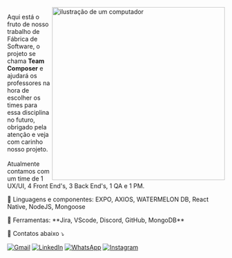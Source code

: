 <img src="https://raw.githubusercontent.com/MicaelliMedeiros/micaellimedeiros/master/image/computer-illustration.png" alt="ilustração de um computador" min-width="400px" max-width="400px" width="400px" align="right">

<p align="left"> 
  Aqui está o fruto de nosso trabalho de Fábrica de Software, o projeto se chama <strong>Team Composer</strong> e ajudará os professores na hora de escolher os times para essa disciplina no futuro, obrigado pela atenção e veja com carinho nosso projeto.<br><br>
  Atualmente contamos com um time de 1 UX/UI, 4 Front End's, 3 Back End's, 1 QA e 1 PM.
</p>

<p align="left">
  🦄 Linguagens e componentes: EXPO, AXIOS, WATERMELON DB, React Native, NodeJS, Mongoose
</p>

<p align="left">
  💼 Ferramentas: **Jira, VScode, Discord, GitHub, MongoDB**
</p>

<p align="left">
  💌 Contatos abaixo ⤵️
</p>

<p align="left">
  <a href="#" title="Gmail">
  <img src="https://img.shields.io/badge/-Gmail-FF0000?style=flat-square&labelColor=FF0000&logo=gmail&logoColor=white&link=LINK-DO-SEU-GMAIL" alt="Gmail"/></a>
  <a href="#" title="LinkedIn">
  <img src="https://img.shields.io/badge/-Linkedin-0e76a8?style=flat-square&logo=Linkedin&logoColor=white&link=LINK-DO-SEU-LINKEDIN" alt="LinkedIn"/></a>
  <a href="#" title="WhatsApp">
  <img src="https://img.shields.io/badge/-WhatsApp-25d366?style=flat-square&labelColor=25d366&logo=whatsapp&logoColor=white&link=API-DO-SEU-WHATSAPP" alt="WhatsApp"/></a>
  <a href="#" title="Facebook">
  <img src="https://img.shields.io/badge/-Instagram-DF0174?style=flat-square&labelColor=DF0174&logo=instagram&logoColor=white&link=LINK-DO-SEU-INSTAGRAM" alt="Instagram"/></a>
</p>
